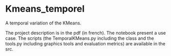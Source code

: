 # Kmeans_temporel
A temporal variation of the KMeans.

The project description is in the pdf (in french).
The notebook present a use case.
The scripts (the TemporalKMeans.py including the class and the tools.py including graphics tools and evaluation metrics) are available in the src.
